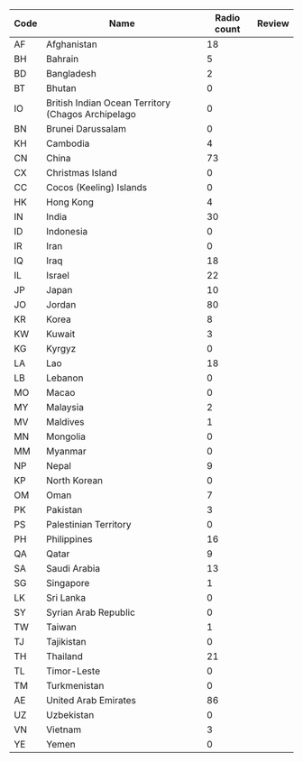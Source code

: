 |Code|Name                                              |Radio count|Review|
|----|--------------------------------------------------|-----------|------|
|AF  |Afghanistan                                       |18         |
|BH  |Bahrain                                           |5          |
|BD  |Bangladesh                                        |2          |
|BT  |Bhutan                                            |0          |
|IO  |British Indian Ocean Territory (Chagos Archipelago|0          |
|BN  |Brunei Darussalam                                 |0          |
|KH  |Cambodia                                          |4          |
|CN  |China                                             |73         |
|CX  |Christmas Island                                  |0          |
|CC  |Cocos (Keeling) Islands                           |0          |
|HK  |Hong Kong                                         |4          |
|IN  |India                                             |30         |
|ID  |Indonesia                                         |0          |
|IR  |Iran                                              |0          |
|IQ  |Iraq                                              |18         |
|IL  |Israel                                            |22         |
|JP  |Japan                                             |10         |
|JO  |Jordan                                            |80         |
|KR  |Korea                                             |8          |
|KW  |Kuwait                                            |3          |
|KG  |Kyrgyz                                            |0          |
|LA  |Lao                                               |18         |
|LB  |Lebanon                                           |0          |
|MO  |Macao                                             |0          |
|MY  |Malaysia                                          |2          |
|MV  |Maldives                                          |1          |
|MN  |Mongolia                                          |0          |
|MM  |Myanmar                                           |0          |
|NP  |Nepal                                             |9          |
|KP  |North Korean                                      |0          |
|OM  |Oman                                              |7          |
|PK  |Pakistan                                          |3          |
|PS  |Palestinian Territory                             |0          |
|PH  |Philippines                                       |16         |
|QA  |Qatar                                             |9          |
|SA  |Saudi Arabia                                      |13         |
|SG  |Singapore                                         |1          |
|LK  |Sri Lanka                                         |0          |
|SY  |Syrian Arab Republic                              |0          |
|TW  |Taiwan                                            |1          |
|TJ  |Tajikistan                                        |0          |
|TH  |Thailand                                          |21         |
|TL  |Timor-Leste                                       |0          |
|TM  |Turkmenistan                                      |0          |
|AE  |United Arab Emirates                              |86         |
|UZ  |Uzbekistan                                        |0          |
|VN  |Vietnam                                           |3          |
|YE  |Yemen                                             |0          |
